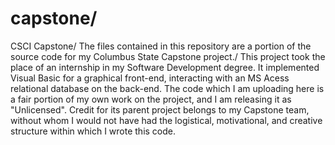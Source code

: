 # capstone/
CSCI Capstone/
The files contained in this repository are a portion of the source code for my Columbus State Capstone project./
This project took the place of an internship in my Software Development degree.
It implemented Visual Basic for a graphical front-end, interacting with an MS Acess relational database on the back-end.
The code which I am uploading here is a fair portion of my own work on the project, and I am releasing it as "Unlicensed".
Credit for its parent project belongs to my Capstone team, without whom I would not have had the logistical, motivational, and creative structure within which I wrote this code.

